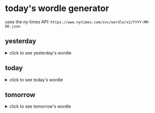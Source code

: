 # today's wordle generator

uses the ny times API: `https://www.nytimes.com/svc/wordle/v2/YYYY-MM-DD.json`

## yesterday

<details>
    <summary>click to see yesterday's wordle</summary>

    paint

</details>

## today

<details>
    <summary>click to see today's wordle</summary>

    edict

</details>

## tomorrow

<details>
    <summary>click to see tomorrow's wordle</summary>

    bugle

</details>
